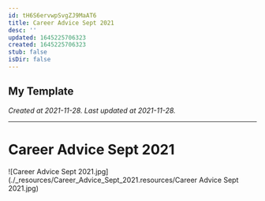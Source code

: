 ```yaml
---
id: tH6S6ervwpSvgZJ9MaAT6
title: Career Advice Sept 2021
desc: ''
updated: 1645225706323
created: 1645225706323
stub: false
isDir: false
---
```

My Template
---

_Created at 2021-11-28._
_Last updated at 2021-11-28._




---

# Career Advice Sept 2021


![Career Advice Sept 2021.jpg](./_resources/Career_Advice_Sept_2021.resources/Career Advice Sept 2021.jpg)

